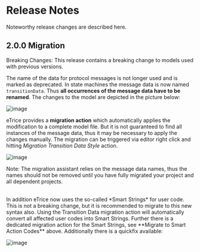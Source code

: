 
Release Notes
=========

Noteworthy release changes are described here.

2.0.0 Migration
--------------------------

<span class="label label-danger">Breaking Changes:</span> This release contains a breaking change to models used with previous versions.


The name of the data for protocol messages is not longer used and is marked as deprecated. In state machines the message data is now named `transitionData`. Thus **all occurrences of the message data have to be renamed**. The changes to the model are depicted in the picture below:

![image](images/600-TransitionDataMigration.png)

eTrice provides a **migration action** which automatically applies the modification to a complete model file. But it is not guaranteed to find all instances of the message data, thus it may be necessary to apply the changes manually. The migration can be triggered via editor right click and hitting *Migration Transition Data Style* action.

![image](images/600-TransitionDataMigrationAssitant.png)

<span class="label label-info">Note:</span> The migration assistant relies on the message data names, thus the names should not be removed until you have fully migrated your project and all dependent projects.

<br/>
In addition eTrice now uses the so-called *Smart Strings* for user code. This is not a breaking change, but it is recommended to migrate to this new syntax also. Using the Transition Data migration action will automatically convert all affected user codes into Smart Strings. Further there is a dedicated migration action for the Smart Strings, see **Migrate to Smart Action Codes** above. Additionally there is a quickfix available:

![image](images/600-DetailcodeMigration.png)

